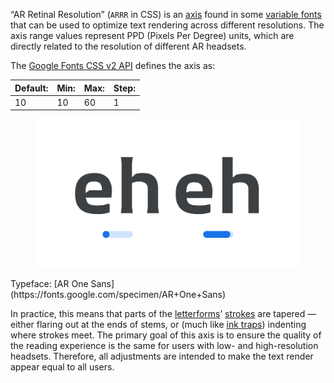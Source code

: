 
“AR Retinal Resolution” (`ARRR` in CSS) is an [axis](/glossary/axis_in_variable_fonts) found in some [variable fonts](/glossary/variable_fonts) that can be used to optimize text rendering across different resolutions. The axis range values represent PPD (Pixels Per Degree) units, which are directly related to the resolution of different AR headsets.

The [Google Fonts CSS v2 API](https://developers.google.com/fonts/docs/css2) defines the axis as:

| Default: | Min: | Max: | Step: |
| --- | --- | --- | --- |
| 10 | 10 | 60 | 1 |

<figure>

![An image showing two type specimens, each with an axis slider underneath. The specimen on the left shows the effects of the axis’ lowest value. The specimen on the right shows the effects of the axis’ highest value.](images/thumbnail.svg)

</figure>

<figcaption>Typeface: [AR One Sans](https://fonts.google.com/specimen/AR+One+Sans)</figcaption>

In practice, this means that parts of the [letterforms](/glossary/letterform)’ [strokes](/glossary/stroke) are tapered — either flaring out at the ends of stems, or (much like [ink traps](/glossary/ink_trap)) indenting where strokes meet. The primary goal of this axis is to ensure the quality of the reading experience is the same for users with low- and high-resolution headsets. Therefore, all adjustments are intended to make the text render appear equal to all users.